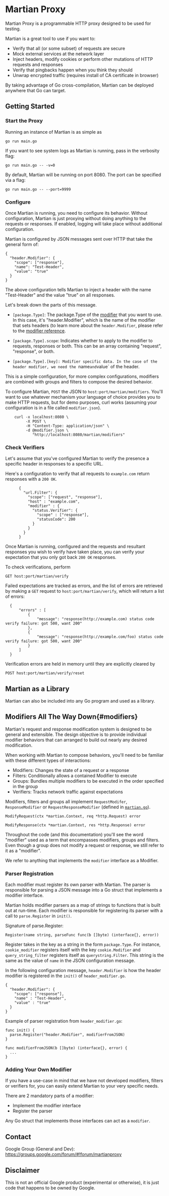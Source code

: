 # Martian Proxy

Martian Proxy is a programmable HTTP proxy designed to be used for testing.

Martian is a great tool to use if you want to:

* Verify that all (or some subset) of requests are secure
* Mock external services at the network layer
* Inject headers, modify cookies or perform other mutations of HTTP requests
  and responses
* Verify that pingbacks happen when you think they should
* Unwrap encrypted traffic (requires install of CA certificate in browser)

By taking advantage of Go cross-compilation, Martian can be deployed
anywhere that Go can target.

## Getting Started

### Start the Proxy
Running an instance of Martian is as simple as

    go run main.go

If you want to see system logs as Martian is running, pass in the verbosity
flag:

    go run main.go -- -v=0

By default, Martian will be running on port 8080. The port can be specified via
a flag:

    go run main.go -- --port=9999

### Configure
Once Martian is running, you need to configure its behavior. Without
configuration, Martian is just proxying without doing anything to the requests
or responses. If enabled, logging will take place without additional
configuration.

Martian is configured by JSON messages sent over HTTP that take the general
form of:

    {
      "header.Modifier": {
        "scope": ["response"],
        "name": "Test-Header",
        "value": "true"
      }
    }

The above configuration tells Martian to inject a header with the name
"Test-Header" and the value "true" on all responses.

Let's break down the parts of this message.

* `[package.Type]`: The package.Type of the [modifier](#modifiers) that you
  want to use. In this case, it's "header.Modifier", which is the name of the
  modifier that sets headers (to learn more about the `header.Modifier`, please
  refer to the [modifier reference](modifiers.md).

* `[package.Type].scope`: Indicates whether to apply to the modifier to
  requests, responses or both. This can be an array containing "request",
  "response", or both.

* `[package.Type].[key]: Modifier specific data. In the case of the header
  modifier, we need the `name` and `value` of the header.

This is a simple configuration, for more complex configurations, modifiers are
combined with groups and filters to compose the desired behavior. 

To configure Martian, `POST` the JSON to `host:port/martian/modifiers`. You'll
want to use whatever mechanism your language of choice provides you to make
HTTP requests, but for demo purposes, curl works (assuming your configuration
is in a file called `modifier.json`).

        curl -x localhost:8080 \
             -X POST \
             -H "Content-Type: application/json" \
             -d @modifier.json \
                "http://localhost:8080/martian/modifiers"

### Check Verifiers
Let's assume that you've configured Martian to verify the presence a specific
header in responses to a specific URL.

Here's a configuration to verify that all requests to `example.com` return
responses with a `200 OK`.

          {
            "url.Filter": {
              "scope": ["request", "response"],
              "host" : "example.com",
              "modifier" : {
                "status.Verifier": {
                  "scope" : ["response"],
                  "statusCode": 200
                }
              }
            }
          }

Once Martian is running, configured and the requests and resultant responses you
wish to verify have taken place, you can verify your expectation that you only
got back `200 OK` responses.

To check verifications, perform

    GET host:port/martian/verify

Failed expectations are tracked as errors, and the list of errors are retrieved
by making a `GET` request to `host:port/martian/verify`, which will return
a list of errors:

      {
          "errors" : [
              {
                  "message": "response(http://example.com) status code verify failure: got 500, want 200"
              },
              {
                  "message": "response(http://example.com/foo) status code verify failure: got 500, want 200"
              }
          ]
      }

Verification errors are held in memory until they are explicitly cleared by

    POST host:port/martian/verify/reset

## Martian as a Library
Martian can also be included into any Go program and used as a library.

## Modifiers All The Way Down{#modifiers}
Martian's request and response modification system is designed to be general
and extensible. The design objective is to provide individual modifier
behaviors that can arranged to build out nearly any desired modification.

When working with Martian to compose behaviors, you'll need to be familiar with
these different types of interactions:

* Modifiers: Changes the state of a request or a response
* Filters: Conditionally allows a contained Modifier to execute
* Groups: Bundles multiple modifiers to be executed in the order specified in
  the group
* Verifiers: Tracks network traffic against expectations

Modifiers, filters and groups all implement `RequestModifer`,
`ResponseModifier` or `RequestResponseModifier` (defined in
[`martian.go`](https://github.com/google/martian/martian.go)).

    ModifyRequest(ctx *martian.Context, req *http.Request) error

    ModifyResponse(ctx *martian.Context, res *http.Response) error

Throughout the code (and this documentation) you'll see the word "modifier"
used as a term that encompasses modifiers, groups and filters. Even though a
group does not modify a request or response, we still refer to it as a
"modifier".

We refer to anything that implements the `modifier` interface as a Modifier.

### Parser Registration
Each modifier must register its own parser with Martian. The parser is
responsible for parsing a JSON message into a Go struct that implements a
modifier interface.

Martian holds modifier parsers as a map of strings to functions that is built
out at run-time. Each modifier is responsible for registering its parser with a
call to `parse.Register` in `init()`.

Signature of parse.Register:

    Register(name string, parseFunc func(b []byte) (interface{}, error))

Register takes in the key as a string in the form `package.Type`. For
instance, `cookie_modifier` registers itself with the key `cookie.Modifier` and
`query_string_filter` registers itself as `querystring.Filter`. This string is
the same as the value of `name` in the JSON configuration message.

In the following configuration message, `header.Modifier` is how the header
modifier is registered in the `init()` of `header_modifier.go`.

    {
      "header.Modifier": {
        "scope": ["response"],
        "name" : "Test-Header",
        "value" : "true"
      }
    }

Example of parser registration from `header_modifier.go`:

    func init() {
      parse.Register("header.Modifier", modifierFromJSON)
    }

    func modifierFromJSON(b []byte) (interface{}, error) {
      ...
    }

### Adding Your Own Modifier
If you have a use-case in mind that we have not developed modifiers, filters or
verifiers for, you can easily extend Martian to your very specific needs.

There are 2 mandatory parts of a modifier:

* Implement the modifier interface
* Register the parser

Any Go struct that implements those interfaces can act as a `modifier`.

## Contact

Google Group (General and Dev): https://groups.google.com/forum/#!forum/martianproxy


## Disclaimer
This is not an official Google product (experimental or otherwise), it is just
code that happens to be owned by Google.
